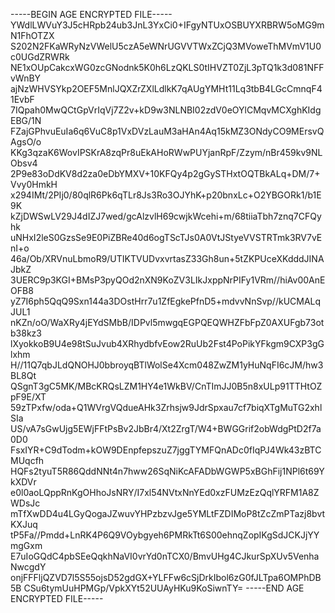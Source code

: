 -----BEGIN AGE ENCRYPTED FILE-----
YWdlLWVuY3J5cHRpb24ub3JnL3YxCi0+IFgyNTUxOSBUYXRBRW5oMG9mN1FhOTZX
S202N2FKaWRyNzVWelU5czA5eWNrUGVVTWxZCjQ3MVoweThMVmV1U0c0UGdZRWRk
NE1xOUpCakcxWG0zcGNodnk5K0h6LzQKLS0tIHVZT0ZjL3pTQ1k3d081NFFvWnBY
ajNzWHVSYkp2OEF5MnlJQXZrZXlLdlkK7qAUgYMHt11Lq3tbB4LGcCmnqF41EvbF
7IQpah0MwQCtGpVrIqVj7Z2v+kD9w3NLNBI02zdV0eOYlCMqvMCXghKIdgEBG/1N
FZajGPhvuEuIa6q6VuC8p1VxDVzLauM3aHAn4Aq15kMZ3ONdyCO9MErsvQAgsO/o
KKg3qzaK6WovIPSKrA8zqPr8uEkAHoRWwPUYjanRpF/Zzym/nBr459kv9NLObsv4
2P9e83oDdKV8d2za0eDbYMXV+10KFQy4p2gGySTHxtOQTBkALq+DM/7+Vvy0HmkH
x294IMt/2PIj0/80qlR6Pk6qTLr8Js3Ro3OJYhK+p20bnxLc+O2YBGORk1/b1E9K
kZjDWSwLV29J4dIZJ7wed/gcAlzvlH69cwjkWcehi+m/68tiiaTbh7znq7CFQyhk
uNHxI2leS0GzsSe9E0PiZBRe40d6ogTScTJs0A0VtJStyeVVSTRTmk3RV7vEnI+o
46a/Ob/XRVnuLbmoR9/UTIKTVUDvxvrtasZ33Gh8un+5tZKPUceXKdddJINAJbkZ
3UERC9p3KGI+BMsP3pyQOd2nXN9KoZV3LIkJxppNrPIFy1VRm//hiAv00AnEOFB8
yZ7I6ph5QqQ9Sxn144a3DOstHrr7u1ZfEgkePfnD5+mdvvNnSvp//kUCMALqJUL1
nKZn/oO/WaXRy4jEYdSMbB/IDPvl5mwgqEGPQEQWHZFbFpZ0AXUFgb73otb38kz3
lXyokkoB9U4e98tSuJvub4XRhydbfvEow2RuUb2Fst4PoPikYFkgm9CXP3gGlxhm
H//11Q7qbJLdQNOHJ0bbroyqBTlWolSe4Xcm048ZwZM1yHuNqFI6cJM/hw3BL8Qt
QSgnT3gC5MK/MBcKRQsLZM1HY4e1WkBV/CnTImJJ0B5n8xULp91TTHtOZpF9E/XT
59zTPxfw/oda+Q1WVrgVQdueAHk3Zrhsjw9JdrSpxau7cf7biqXTgMuTG2xhlSIa
US/vA7sGwUjg5EWjFFtPsBv2JbBr4/Xt2ZrgT/W4+BWGGrif2obWdgPtD2f7a0D0
FsxIYR+C9dTodm+kOW9DEnpfepszuZ7jggTYMFQnADc0fIqPJ4Wk43zBTCMUqcfh
HQFs2tyuT5R86QddNNt4n7hww26SqNiKcAFADbWGWP5xBGhFij1NPl6t69YkXDVr
e0l0aoLQppRnKgOHhoJsNRY/I7xl54NVtxNnYEd0xzFUMzEzQqlYRFM1A8ZWDsJc
mTfXwDD4u4LGyQogaJZwuvYHPzbzvJge5YMLtFZDIMoP8tZcZmPTazj8bvtKXJuq
tP5Fa//Pmdd+LnRK4P6Q9VOybgyeh6PMRkTt6S00ehnqZopIKgSdJCKJjYYmgGxm
E7uIoGQdC4pbSEeQqkhNaVI0vrYd0nTCX0/BmvUHg4CJkurSpXUv5VenhaNwcgdY
onjFFFljQZVD7l5S55ojsD52gdGX+YLFFw6cSjDrkIbol6zG0fJLTpa6OMPhDB5B
CSu6tymUuHPMGp/VpkXYt52UUAyHKu9KoSiwnTY=
-----END AGE ENCRYPTED FILE-----
